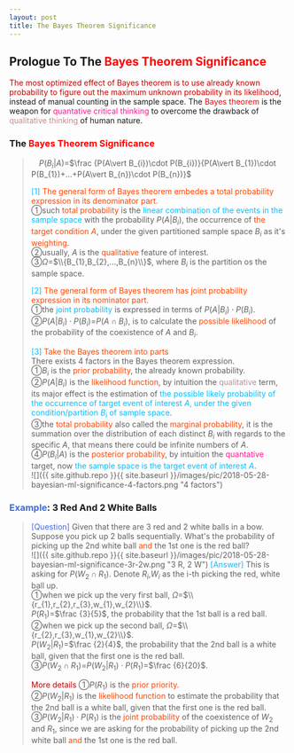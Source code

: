 ```yaml
---
layout: post
title: The Bayes Theorem Significance
---
```


## Prologue To The <font color="Red">Bayes Theorem Significance</font>
<p class="message">
<font color="#C20000">The most optimized effect of Bayes theorem is to use already known probability to figure out the maximum unknown probability in its likelihood</font>, instead of manual counting in the sample space.  
The <font color="Red">Bayes theorem</font> is the weapon for <font color="DeepPink">quantative critical thinking</font> to overcome the drawback of <font color="RosyBrown">qualitative thinking</font> of human nature.  
</p>

### The <font color="Red">Bayes Theorem Significance</font>
>$\;\;\;\;P(B_{i}\vert A)$=$\frac {P(A\vert B_{i})\cdot P(B_{i})}{P(A\vert B_{1})\cdot P(B_{1})+...+P(A\vert B_{n})\cdot P(B_{n})}$  
>
><font color="DeepSkyBlue">[1]</font>
><font color="OrangeRed">The general form of Bayes theorem embedes a total probability expression in its denominator part.</font>  
>&#10112;such <font color="OrangeRed">total probability</font> is the <font color="DeepSkyBlue">linear combination of the events in the sample space</font> with the probability $P(A\vert B_{i})$, the occurrence of <font color="OrangeRed">the target condition $A$</font>, under the given partitioned sample space $B_{i}$ as it's <font color="OrangeRed">weighting</font>.  
>&#10113;usually, $A$ is the <font color="OrangeRed">qualitative</font> feature of interest.  
>&#10114;$\Omega$=$\\{B_{1},B_{2},...,B_{n}\\}$, where $B_{i}$ is the partition os the sample space.  
>
><font color="DeepSkyBlue">[2]</font>
><font color="OrangeRed">The general form of Bayes theorem has joint probability expression in its nominator part.</font>  
>&#10112;the <font color="DeepSkyBlue">joint probability</font> is expressed in terms of $P(A\vert B_{i})\cdot P(B_{i})$.  
>&#10113;$P(A\vert B_{i})\cdot P(B_{i})$=$P(A\cap B_{i})$, is to calculate the <font color="OrangeRed">possible likelihood</font> of the probability of the coexistence of $A$ and $B_{i}$.  
>
><font color="DeepSkyBlue">[3]</font>
><font color="OrangeRed">Take the Bayes theorem into parts</font>  
>There exists 4 factors in the Bayes theorem expression.  
>&#10112;$B_{i}$ is the <font color="OrangeRed">prior probability</font>, the already known probability.  
>&#10113;$P(A\vert B_{i})$ is the <font color="OrangeRed">likelihood function</font>, by intuition the <font color="RosyBrown">qualitative</font> term, its major effect is the estimation of <font color="DeepSkyBlue">the possible likely probability of the occurrence of target event of interest $A$, under the given condition/partition $B_{i}$ of sample space</font>.  
>&#10114;the <font color="OrangeRed">total probability</font> also called the <font color="OrangeRed">marginal probability</font>, it is the summation over the distribution of each distinct $B_{i}$ with regards to the specific $A$, that means there could be infinite numbers of $A$.  
>&#10115;$P(B_{i}\vert A)$ is the <font color="OrangeRed">posterior probability</font>, by intuition the <font color="DeepPink">quantative</font> target, now <font color="DeepSkyBlue">the sample space is the target event of interest $A$</font>.  
![]({{ site.github.repo }}{{ site.baseurl }}/images/pic/2018-05-28-bayesian-ml-significance-4-factors.png "4 factors")

### <font color="RoyalBlue">Example</font>: 3 Red And 2 White Balls
><font color="RoyalBlue">[Question]</font>
>Given that there are 3 red and 2 white balls in a bow.  Suppose you pick up 2 balls sequentially.  What's the probability of picking up the 2nd white ball <font color="OrangeRed">and</font> the 1st one is the red ball?  
![]({{ site.github.repo }}{{ site.baseurl }}/images/pic/2018-05-28-bayesian-ml-significance-3r-2w.png "3 R, 2 W")
><font color="DeepSkyBlue">[Answer]</font>
>This is asking for $P(W_{2}\cap R_{1})$.  Denote $R_{i}$,$W_{i}$ as the i-th picking the red, white ball up.  
>&#10112;when we pick up the very first ball, $\Omega$=$\\{r_{1},r_{2},r_{3},w_{1},w_{2}\\}$.  
>$P(R_{1})$=$\frac {3}{5}$, the probability that the 1st ball is a red ball.  
>&#10113;when we pick up the second ball, $\Omega$=$\\{r_{2},r_{3},w_{1},w_{2}\\}$.  
>$P(W_{2}\vert R_{1})$=$\frac {2}{4}$, the probability that the 2nd ball is a white ball, given that the first one is the red ball.  
>&#10114;$P(W_{2}\cap R_{1})$=$P(W_{2}\vert R_{1})\cdot P(R_{1})$=$\frac {6}{20}$.  
>
><font color="#C20000">More details</font>
>&#10112;$P(R_{1})$ is the <font color="OrangeRed">prior priority</font>.  
>&#10113;$P(W_{2}\vert R_{1})$ is the <font color="OrangeRed">likelihood function</font> to estimate the probability that the 2nd ball is a white ball, given that the first one is the red ball.  
>&#10114;$P(W_{2}\vert R_{1})\cdot P(R_{1})$ is the <font color="OrangeRed">joint probability</font> of the coexistence of $W_{2}$ and $R_{1}$, since we are asking for the probability of picking up the 2nd white ball <font color="OrangeRed">and</font> the 1st one is the red ball.  

<!-- Γ -->
<!-- \Omega -->
<!-- \cap intersection -->
<!-- \cup union -->
<!-- \frac{\Gamma(k + n)}{\Gamma(n)} \frac{1}{r^k}  -->
<!-- \mbox{\large$\vert$}\nolimits_0^\infty -->
<!-- \vert_0^\infty -->
<!-- \vert_{0.5}^{\infty} -->
<!-- &prime; ′ -->
<!-- &Prime; ″ -->
<!-- $E\lbrack X\rbrack$ -->
<!-- \overline{X_n} -->
<!-- \underset{Succss}P -->
<!-- \frac{{\overline {X_n}}-\mu}{S/\sqrt n} -->
<!-- \lim_{t\rightarrow\infty} -->
<!-- \int_{0}^{a}\lambda\cdot e^{-\lambda\cdot t}\operatorname dt -->

<!-- Notes -->
<!-- <font color="OrangeRed">items, verb, to make it the focus</font> -->
<!-- <font color="Red">KKT</font> -->
<!-- <font color="Red">SMO heuristics</font> -->
<!-- <font color="Red">F</font> distribution -->
<!-- <font color="Red">t</font> distribution -->
<!-- <font color="DeepSkyBlue">suggested item, soft item</font> -->
<!-- <font color="RoyalBlue">old alpha, quiz, example</font> -->
<!-- <font color="Green">new alpha</font> -->

<!-- <font color="#C20000">conclusion, finding, more details</font> -->
<!-- <font color="DeepPink">positive conclusion, finding</font> -->
<!-- <font color="RosyBrown">negative conclusion, finding</font> -->

<!-- <font color="#00ADAD">policy</font> -->
<!-- <font color="#6100A8">full observable</font> -->
<!-- <font color="#FFAC12">partial observable</font> -->
<!-- <font color="#EB00EB">stochastic</font> -->
<!-- <font color="#8400E6">state transition</font> -->
<!-- <font color="#D600D6">discount factor gamma $\gamma$</font> -->
<!-- <font color="#D600D6">$V(S)$</font> -->
<!-- <font color="#9300FF">immediate reward R(S)</font> -->

<!-- ### <font color="RoyalBlue">Example</font>: Illustration By Rainy And Sunny Days In One Week -->
<!-- <font color="RoyalBlue">[Question]</font> -->
<!-- <font color="DeepSkyBlue">[Answer]</font> -->

<!-- 
[1]Given the vehicles pass through a highway toll station is $6$ per minute, what is the probability that no cars within $30$ seconds?
><font color="DeepSkyBlue">[1]</font>
><font color="OrangeRed">Given the vehicles pass through a highway toll station is $6$ per minute, what is the probability that no cars within $30$ seconds?</font>  
-->

<!-- https://www.medcalc.org/manual/gamma_distribution_functions.php -->
<!-- https://www.statlect.com/probability-distributions/student-t-distribution#hid5 -->
<!-- http://www.wiris.com/editor/demo/en/ -->